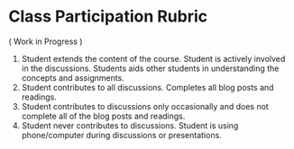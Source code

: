 # Class Participation Rubric
( Work in Progress )

1. Student extends the content of the course. Student is actively involved in the discussions. Students aids other students in understanding the concepts and assignments.
2. Student contributes to all discussions. Completes all blog posts and readings.
3. Student contributes to discussions only occasionally and does not complete all of the blog posts and readings.
4. Student never contributes to discussions. Student is using phone/computer during discussions or presentations.
